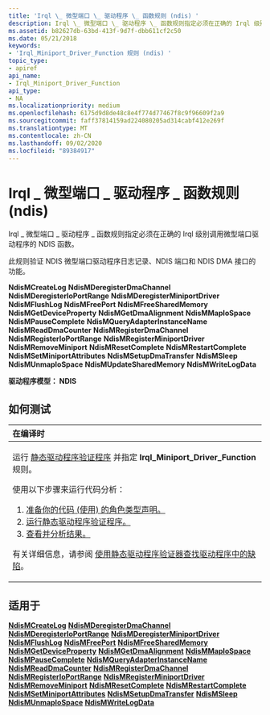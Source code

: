 ```yaml
---
title: 'Irql \_ 微型端口 \_ 驱动程序 \_ 函数规则 (ndis) '
description: Irql \_ 微型端口 \_ 驱动程序 \_ 函数规则指定必须在正确的 Irql 级别调用微型端口驱动程序的 NDIS 函数。
ms.assetid: b82627db-63bd-413f-9d7f-dbb611cf2c50
ms.date: 05/21/2018
keywords:
- 'Irql_Miniport_Driver_Function 规则 (ndis) '
topic_type:
- apiref
api_name:
- Irql_Miniport_Driver_Function
api_type:
- NA
ms.localizationpriority: medium
ms.openlocfilehash: 6175d9d8de48c8e4f774d77467f8c9f96609f2a9
ms.sourcegitcommit: faff37814159ad224080205ad314cabf412e269f
ms.translationtype: MT
ms.contentlocale: zh-CN
ms.lasthandoff: 09/02/2020
ms.locfileid: "89384917"
---
```

# <a name="irql_miniport_driver_function-rule-ndis"></a>Irql \_ 微型端口 \_ 驱动程序 \_ 函数规则 (ndis) 


Irql \_ 微型端口 \_ 驱动程序 \_ 函数规则指定必须在正确的 Irql 级别调用微型端口驱动程序的 NDIS 函数。

此规则验证 NDIS 微型端口驱动程序日志记录、NDIS 端口和 NDIS DMA 接口的功能。

**NdisMCreateLog** 
**NdisMDeregisterDmaChannel** 
**NdisMDeregisterIoPortRange** 
**NdisMDeregisterMiniportDriver** 
**NdisMFlushLog** 
**NdisMFreePort** 
**NdisMFreeSharedMemory** 
**NdisMGetDeviceProperty** 
**NdisMGetDmaAlignment** 
**NdisMMapIoSpace** 
**NdisMPauseComplete** 
**NdisMQueryAdapterInstanceName** 
**NdisMReadDmaCounter** 
**NdisMRegisterDmaChannel** 
**NdisMRegisterIoPortRange** 
**NdisMRegisterMiniportDriver** 
**NdisMRemoveMiniport** 
**NdisMResetComplete** 
**NdisMRestartComplete** 
**NdisMSetMiniportAttributes** 
**NdisMSetupDmaTransfer** 
**NdisMSleep** 
**NdisMUnmapIoSpace** 
**NdisMUpdateSharedMemory** 
**NdisMWriteLogData**

**驱动程序模型： NDIS**

<a name="how-to-test"></a>如何测试
-----------

<table>
<colgroup>
<col width="100%" />
</colgroup>
<thead>
<tr class="header">
<th align="left">在编译时</th>
</tr>
</thead>
<tbody>
<tr class="odd">
<td align="left"><p>运行 <a href="https://docs.microsoft.com/windows-hardware/drivers/devtest/static-driver-verifier" data-raw-source="[Static Driver Verifier](./static-driver-verifier.md)">静态驱动程序验证程序</a> 并指定 <strong>Irql_Miniport_Driver_Function</strong> 规则。</p>
使用以下步骤来运行代码分析：
<ol>
<li><a href="https://docs.microsoft.com/windows-hardware/drivers/devtest/using-static-driver-verifier-to-find-defects-in-drivers#preparing-your-source-code" data-raw-source="[Prepare your code (use role type declarations).](./using-static-driver-verifier-to-find-defects-in-drivers.md#preparing-your-source-code)">准备你的代码 (使用) 的角色类型声明。</a></li>
<li><a href="https://docs.microsoft.com/windows-hardware/drivers/devtest/using-static-driver-verifier-to-find-defects-in-drivers#running-static-driver-verifier" data-raw-source="[Run Static Driver Verifier.](./using-static-driver-verifier-to-find-defects-in-drivers.md#running-static-driver-verifier)">运行静态驱动程序验证程序。</a></li>
<li><a href="https://docs.microsoft.com/windows-hardware/drivers/devtest/using-static-driver-verifier-to-find-defects-in-drivers#viewing-and-analyzing-the-results" data-raw-source="[View and analyze the results.](./using-static-driver-verifier-to-find-defects-in-drivers.md#viewing-and-analyzing-the-results)">查看并分析结果。</a></li>
</ol>
<p>有关详细信息，请参阅 <a href="https://docs.microsoft.com/windows-hardware/drivers/devtest/using-static-driver-verifier-to-find-defects-in-drivers" data-raw-source="[Using Static Driver Verifier to Find Defects in Drivers](./using-static-driver-verifier-to-find-defects-in-drivers.md)">使用静态驱动程序验证器查找驱动程序中的缺陷</a>。</p></td>
</tr>
</tbody>
</table>

<a name="applies-to"></a>适用于
----------

[**NdisMCreateLog**](/windows-hardware/drivers/ddi/ndis/nf-ndis-ndismcreatelog) 
[**NdisMDeregisterDmaChannel**](/windows-hardware/drivers/ddi/ndis/nf-ndis-ndismderegisterdmachannel) 
[**NdisMDeregisterIoPortRange**](/windows-hardware/drivers/ddi/ndis/nf-ndis-ndismderegisterioportrange) 
[**NdisMDeregisterMiniportDriver**](/windows-hardware/drivers/ddi/ndis/nf-ndis-ndismderegisterminiportdriver) 
[**NdisMFlushLog**](/windows-hardware/drivers/ddi/ndis/nf-ndis-ndismflushlog) 
[**NdisMFreePort**](/windows-hardware/drivers/ddi/ndis/nf-ndis-ndismfreeport) 
[**NdisMFreeSharedMemory**](/windows-hardware/drivers/ddi/ndis/nf-ndis-ndismfreesharedmemory) 
[**NdisMGetDeviceProperty**](/windows-hardware/drivers/ddi/ndis/nf-ndis-ndismgetdeviceproperty) 
[**NdisMGetDmaAlignment**](/windows-hardware/drivers/ddi/ndis/nf-ndis-ndismgetdmaalignment) 
[**NdisMMapIoSpace**](/windows-hardware/drivers/ddi/ndis/nf-ndis-ndismmapiospace) 
[**NdisMPauseComplete**](/windows-hardware/drivers/ddi/ndis/nf-ndis-ndismpausecomplete) 
[**NdisMQueryAdapterInstanceName**](/windows-hardware/drivers/ddi/ndis/nf-ndis-ndismqueryadapterinstancename) 
[**NdisMReadDmaCounter**](/windows-hardware/drivers/ddi/ndis/nf-ndis-ndismreaddmacounter) 
[**NdisMRegisterDmaChannel**](/windows-hardware/drivers/ddi/ndis/nf-ndis-ndismregisterdmachannel) 
[**NdisMRegisterIoPortRange**](/windows-hardware/drivers/ddi/ndis/nf-ndis-ndismregisterioportrange) 
[**NdisMRegisterMiniportDriver**](/windows-hardware/drivers/ddi/ndis/nf-ndis-ndismregisterminiportdriver) 
[**NdisMRemoveMiniport**](/windows-hardware/drivers/ddi/ndis/nf-ndis-ndismremoveminiport) 
[**NdisMResetComplete**](/windows-hardware/drivers/ddi/ndis/nf-ndis-ndismresetcomplete) 
[**NdisMRestartComplete**](/windows-hardware/drivers/ddi/ndis/nf-ndis-ndismrestartcomplete) 
[**NdisMSetMiniportAttributes**](/windows-hardware/drivers/ddi/ndis/nf-ndis-ndismsetminiportattributes) 
[**NdisMSetupDmaTransfer**](/windows-hardware/drivers/ddi/ndis/nf-ndis-ndismsetupdmatransfer) 
[**NdisMSleep**](/windows-hardware/drivers/ddi/ndis/nf-ndis-ndismsleep) 
[**NdisMUnmapIoSpace**](/windows-hardware/drivers/ddi/ndis/nf-ndis-ndismunmapiospace) 
[**NdisMWriteLogData**](/windows-hardware/drivers/ddi/ndis/nf-ndis-ndismwritelogdata)